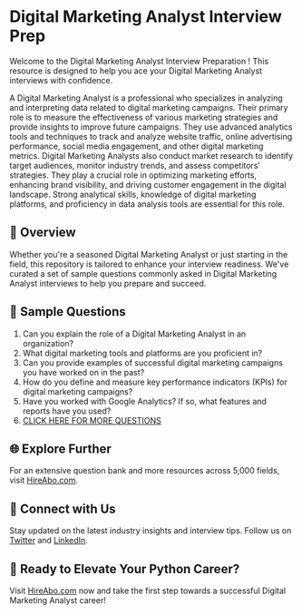 # Digital Marketing Analyst Interview Prep

Welcome to the Digital Marketing Analyst Interview Preparation ! This resource is designed to help you ace your Digital Marketing Analyst interviews with confidence.

A Digital Marketing Analyst is a professional who specializes in analyzing and interpreting data related to digital marketing campaigns. Their primary role is to measure the effectiveness of various marketing strategies and provide insights to improve future campaigns. They use advanced analytics tools and techniques to track and analyze website traffic, online advertising performance, social media engagement, and other digital marketing metrics. Digital Marketing Analysts also conduct market research to identify target audiences, monitor industry trends, and assess competitors' strategies. They play a crucial role in optimizing marketing efforts, enhancing brand visibility, and driving customer engagement in the digital landscape. Strong analytical skills, knowledge of digital marketing platforms, and proficiency in data analysis tools are essential for this role.

## 🚀 Overview

Whether you're a seasoned Digital Marketing Analyst or just starting in the field, this repository is tailored to enhance your interview readiness. We've curated a set of sample questions commonly asked in Digital Marketing Analyst interviews to help you prepare and succeed.

## 📝 Sample Questions

1. Can you explain the role of a Digital Marketing Analyst in an organization?
2. What digital marketing tools and platforms are you proficient in?
3. Can you provide examples of successful digital marketing campaigns you have worked on in the past?
4. How do you define and measure key performance indicators (KPIs) for digital marketing campaigns?
5. Have you worked with Google Analytics? If so, what features and reports have you used?
6. [CLICK HERE FOR MORE QUESTIONS](https://hireabo.com/job/8_4_18/Digital%20Marketing%20Analyst)

## 🌐 Explore Further

For an extensive question bank and more resources across 5,000 fields, visit [HireAbo.com](https://www.hireabo.com).

## 📱 Connect with Us

Stay updated on the latest industry insights and interview tips. Follow us on [Twitter](https://twitter.com/hireabo) and [LinkedIn](https://www.linkedin.com/in/hire-abo-3609972a8/).

## 🚀 Ready to Elevate Your Python Career?

Visit [HireAbo.com](https://www.hireabo.com) now and take the first step towards a successful Digital Marketing Analyst career!
